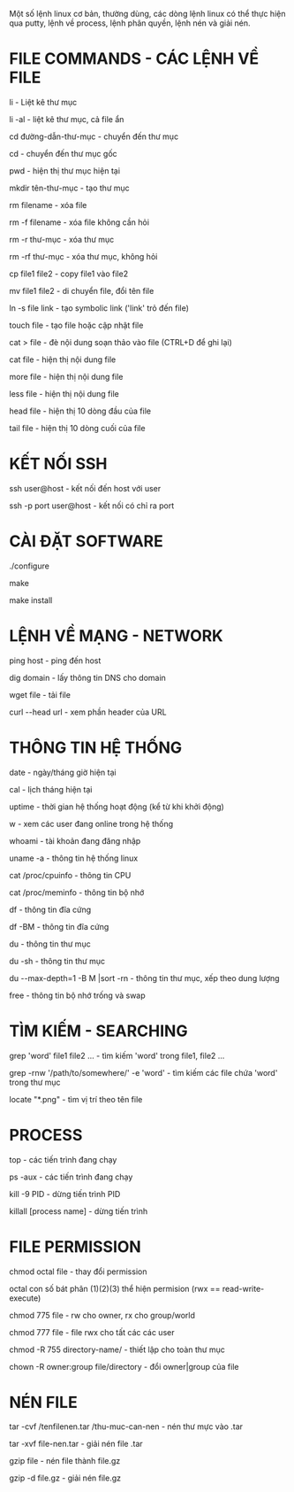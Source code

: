 Một số lệnh linux cơ bản, thường dùng, các dòng lệnh linux có thể thực hiện qua putty, lệnh về process, lệnh phân quyền, lệnh nén và giải nén.

# FILE COMMANDS - CÁC LỆNH VỀ FILE
li - Liệt kê thư mục

li -al - liệt kê thư mục, cả file ẩn

cd đường-dẫn-thư-mục - chuyển đến thư mục

cd - chuyển đến thư mục gốc

pwd - hiện thị thư mục hiện tại

mkdir tên-thư-mục - tạo thư mục

rm filename - xóa file

rm -f filename - xóa file không cần hỏi

rm -r thư-mục - xóa thư mục

rm -rf thư-mục - xóa thư mục, không hỏi

cp file1 file2 - copy file1 vào file2

mv file1 file2 - di chuyển file, đổi tên file

ln -s file link - tạo symbolic link ('link' trỏ đến file)

touch file - tạo file hoặc cập nhật file

cat > file - đè nội dung soạn thảo vào file (CTRL+D để ghi lại)

cat file - hiện thị nội dung file

more file - hiện thị nội dung file

less file - hiện thị nội dung file

head file - hiện thị 10 dòng đầu của file

tail file - hiện thị 10 dòng cuối của file

# KẾT NỐI SSH

ssh user@host - kết nối đến host với user

ssh -p port user@host - kết nối có chỉ ra port

# CÀI ĐẶT SOFTWARE

./configure

make

make install

# LỆNH VỀ MẠNG - NETWORK
ping host - ping đến host

dig domain - lấy thông tin DNS cho domain

wget file - tải file

curl --head url - xem phần header của URL

# THÔNG TIN HỆ THỐNG
date - ngày/tháng giờ hiện tại

cal - lịch tháng hiện tại

uptime - thời gian hệ thống hoạt động (kể từ khi khởi động)

w - xem các user đang online trong hệ thống

whoami - tài khoản đang đăng nhập

uname -a - thông tin hệ thống linux

cat /proc/cpuinfo - thông tin CPU

cat /proc/meminfo - thông tin bộ nhớ

df - thông tin đĩa cứng

df -BM - thông tin đĩa cứng

du - thông tin thư mục

du -sh - thông tin thư mục

du --max-depth=1 -B M |sort -rn - thông tin thư mục, xếp theo dung lượng

free - thông tin bộ nhớ trống và swap

# TÌM KIẾM - SEARCHING
grep 'word' file1 file2 ... - tìm kiếm 'word' trong file1, file2 ...

grep -rnw '/path/to/somewhere/' -e 'word' - tìm kiếm các file chứa 'word' trong thư mục

locate "*.png" - tìm vị trí theo tên file

# PROCESS
top - các tiến trình đang chạy

ps -aux - các tiến trình đang chạy

kill -9 PID - dừng tiến trình PID

killall [process name] - dừng tiến trình

# FILE PERMISSION
chmod octal file - thay đổi permission

octal con số bát phân (1)(2)(3) thể hiện permision (rwx == read-write-execute)

chmod 775 file - rw cho owner, rx cho group/world

chmod 777 file - file rwx cho tất các các user

chmod -R 755 directory-name/ - thiết lập cho toàn thư mục

chown -R owner:group file/directory - đổi owner|group của file

# NÉN FILE

tar -cvf /tenfilenen.tar /thu-muc-can-nen - nén thư mực vào .tar

tar -xvf file-nen.tar - giải nén file .tar

gzip file - nén file thành file.gz

gzip -d file.gz - giải nén file.gz
